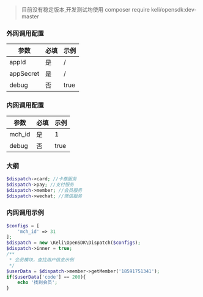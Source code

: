 > 目前没有稳定版本,开发测试均使用 composer require keli/opensdk:dev-master

### 外网调用配置

| 参数    | 必填 | 示例 |
| --------- | ---- | ---- |
| appId     | 是  | / |
| appSecret | 是  | / |
| debug     | 否  | true |

### 内网调用配置
| 参数    | 必填 | 示例 |
| --------- | ---- | ---- |
| mch_id    | 是  | 1 |
| debug     | 否  | true |

### 大纲
```php
$dispatch->card; //卡券服务
$dispatch->pay; //支付服务
$dispatch->member; //会员服务
$dispatch->wechat; //微信服务
```

### 内网调用示例
```php
$configs = [
    'mch_id' => 31
];
$dispatch = new \Keli\OpenSDK\Dispatch($configs);
$dispatch->inner = true;
/**
 * 会员模块，查找用户信息示例
 */
$userData = $dispatch->member->getMember('18591751341');
if($userData['code'] == 200){
    echo '找到会员';
}
```